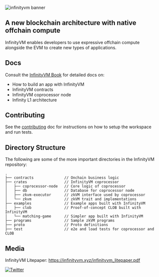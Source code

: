 ![infinityvm banner](./book/src/assets/infinityvm-banner.png)

## A new blockchain architecture with native offchain compute

InfinityVM enables developers to use expressive offchain compute alongside the EVM to create new types of applications.

## Docs

Consult the [InfinityVM Book](./book) for detailed docs on:

- How to build an app with InfinityVM
- InfinityVM contracts
- InfinityVM coprocessor node
- Infinity L1 architecture

## Contributing

See the [contributing](./CONTRIBUTING.md) doc for instructions on how to setup the workspace and run tests.

## Directory Structure

The following are some of the more important directories in the InfinityVM repository:

```shell
.
├── contracts              // Onchain business logic
├── crates                 // InfinityVM coprocessor
│   ├── coprocessor-node   // Core logic of coprocessor
│   ├── db                 // Database for coprocessor node
│   ├── zkvm-executor      // zkVM interface used by coprocessor
│   └── zkvm               // zkVM trait and implementations      
├── examples               // Example apps built with InfinityVM
│   ├── clob               // Proof-of-concept CLOB built with InfinityVM
│   └── matching-game      // Simpler app built with InfinityVM
├── programs               // Sample zkVM programs
├── proto                  // Proto definitions
├── test                   // e2e and load tests for coprocessor and CLOB
```

## Media

InfinityVM Litepaper: https://infinityvm.xyz/infinityvm_litepaper.pdf

[![Twitter](https://img.shields.io/twitter/url/https/twitter.com/infinity_vm.svg?style=social&label=Follow%20%40infinity_vm)](https://twitter.com/infinity_vm)
